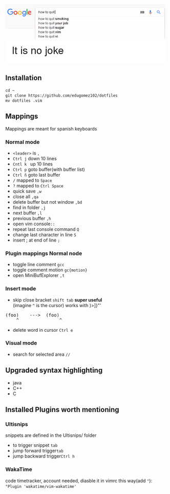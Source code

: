 ![alt text](nojoke.png)
## Installation
	cd ~
	git clone https://github.com/edugomez102/dotfiles
	mv dotfiles .vim
## Mappings
Mappings are meant for spanish keyboards 
### Normal mode
- `<leader>` is `,`
- `Ctrl j` down 10 lines
- `Cntl k ` up 10 lines
- `Ctrl p` goto buffer(with buffer list)
- `Ctrl ñ` goto last buffer
- `/` mapped to `Space`
- `?` mapped to `Ctrl Space`
- quick save `,w`
- close all `,qa`
- delete buffer but not window `,bd`
- find in folder `,j`
- next buffer `,l`
- previous buffer `,h`
- open vim console`::`
- repeat last console command `Q`
- change last character in line `S`
- insert ; at end of line `;`
### Plugin mappings Normal node
- toggle line comment `gcc`
- toggle comment motion `gc{motion}`
- open MiniBufExplorer `,t`
### Insert mode
- skip close bracket `shift tab` **super useful**  
(imagine `^` is the cursor) works with )>]}"'  
<pre>
(foo)    --->  (foo)
    ^	            ^
</pre>
- delete word in cursor `Ctrl e`
### Visual mode
- search for selected area `//` 

## Upgraded syntax highlighting
- java
- C++
- C
## Installed Plugins worth mentioning
### Ultisnips
snippets are defined in the Ultisnips/ folder
- to trigger snippet `tab`
- jump forward trigger`tab`
- jump backward trigger`Ctrl h`
### WakaTime
code timetracker, account needed, diasble it in vimrc this way(add `"`):  
`"Plugin 'wakatime/vim-wakatime'`


